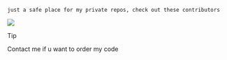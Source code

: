 ```
just a safe place for my private repos, check out these contributors
```

![](https://github-readme-activity-graph.vercel.app/graph?username=xrce&theme=dracula&hide_border=true)

> [!TIP]
> Contact me if u want to order my code
